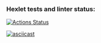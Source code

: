 ### Hexlet tests and linter status:
[![Actions Status](https://github.com/vitalijk078/frontend-project-44/actions/workflows/hexlet-check.yml/badge.svg)](https://github.com/vitalijk078/frontend-project-44/actions)

[![asciicast](https://asciinema.org/a/WJzWKjQvWnRSdAM6vU5Vtz1sf.svg)](https://asciinema.org/a/WJzWKjQvWnRSdAM6vU5Vtz1sf)